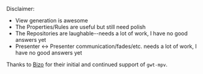 
Disclaimer:

* View generation is awesome
* The Properties/Rules are useful but still need polish
* The Repositories are laughable--needs a lot of work, I have no good answers yet
* Presenter <-> Presenter communication/fades/etc. needs a lot of work, I have no good answers yet

Thanks to [Bizo](http://www.bizo.com) for their initial and continued support of `gwt-mpv`.
